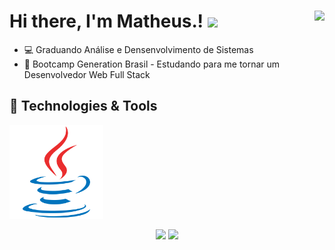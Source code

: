 <h1 align="center">
  <img align="right" src="https://github.com/MatheusSCaetano/MatheusSCaetano/blob/main/blackpanther.gif">
</h1>

# Hi there, I'm Matheus.! <img src="https://raw.githubusercontent.com/MartinHeinz/MartinHeinz/master/wave.gif" width="30px">

- 💻 Graduando Análise e Densenvolvimento de Sistemas
- 🚀 Bootcamp Generation Brasil - Estudando para me tornar um Desenvolvedor Web Full Stack 

## 🔧 Technologies & Tools
<img width="150px" src="https://github.com/devicons/devicon/blob/master/icons/java/java-original.svg"/> 

<p align="center">
  <img width="400px" src="https://github-readme-stats.vercel.app/api/top-langs/?username=MatheusSCaetano&hide=html,css&layout=compact&theme=vision-friendly-dark" />
  <img width="400px" src="https://github-readme-stats.vercel.app/api?username=MatheusSCaetano&show_icons=true,css&layout=compact&theme=vision-friendly-dark" />
</p>
